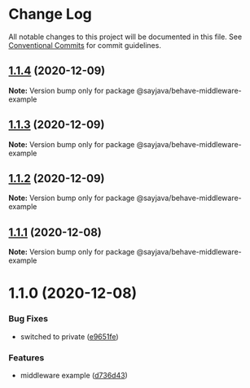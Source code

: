# Change Log

All notable changes to this project will be documented in this file.
See [Conventional Commits](https://conventionalcommits.org) for commit guidelines.

## [1.1.4](https://github.com/sayjava/flyt/compare/@sayjava/behave-middleware-example@1.1.3...@sayjava/behave-middleware-example@1.1.4) (2020-12-09)

**Note:** Version bump only for package @sayjava/behave-middleware-example





## [1.1.3](https://github.com/sayjava/flyt/compare/@sayjava/behave-middleware-example@1.1.2...@sayjava/behave-middleware-example@1.1.3) (2020-12-09)

**Note:** Version bump only for package @sayjava/behave-middleware-example





## [1.1.2](https://github.com/sayjava/flyt/compare/@sayjava/behave-middleware-example@1.1.1...@sayjava/behave-middleware-example@1.1.2) (2020-12-09)

**Note:** Version bump only for package @sayjava/behave-middleware-example





## [1.1.1](https://github.com/sayjava/flyt/compare/@sayjava/behave-middleware-example@1.1.0...@sayjava/behave-middleware-example@1.1.1) (2020-12-08)

**Note:** Version bump only for package @sayjava/behave-middleware-example





# 1.1.0 (2020-12-08)


### Bug Fixes

* switched to private ([e9651fe](https://github.com/sayjava/flyt/commit/e9651fe1e29f257bca6186efb6e29757369447a2))


### Features

* middleware example ([d736d43](https://github.com/sayjava/flyt/commit/d736d4349ab5d75c7549e451bc091cd00980aeb6))
